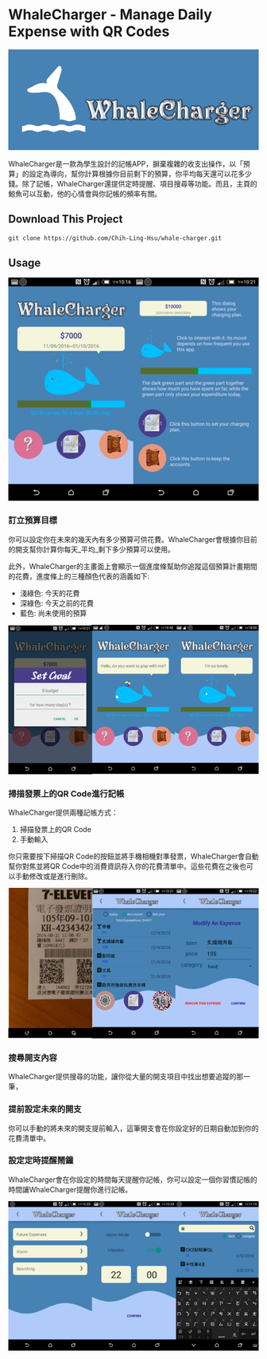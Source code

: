 # WhaleCharger - Manage Daily Expense with QR Codes

![](https://github.com/Chih-Ling-Hsu/whale-charger/raw/master/screenshots/whale.png)

WhaleCharger是一款為學生設計的記帳APP，摒棄複雜的收支出操作，以「預算」的設定為導向，幫你計算根據你目前剩下的預算，你平均每天還可以花多少錢。除了記帳，WhaleCharger還提供定時提醒、項目搜尋等功能。而且，主頁的鯨魚可以互動，他的心情會與你記帳的頻率有關。

## Download This Project

```git
git clone https://github.com/Chih-Ling-Hsu/whale-charger.git
```

## Usage

![](https://github.com/Chih-Ling-Hsu/whale-charger/raw/master/screenshots/usage1.png)

### 訂立預算目標

你可以設定你在未來的幾天內有多少預算可供花費。WhaleCharger會根據你目前的開支幫你計算你每天_平均_剩下多少預算可以使用。

此外，WhaleCharger的主畫面上會顯示一個進度條幫助你追蹤這個預算計畫期間的花費，進度條上的三種顏色代表的涵義如下:

- 淺綠色: 今天的花費
- 深綠色: 今天之前的花費
- 藍色: 尚未使用的預算

![](https://github.com/Chih-Ling-Hsu/whale-charger/raw/master/screenshots/usage2.png)

### 掃描發票上的QR Code進行記帳

WhaleCharger提供兩種記帳方式：

1. 掃描發票上的QR Code
2. 手動輸入

你只需要按下掃描QR Code的按鈕並將手機相機對準發票，WhaleCharger會自動幫你對焦並將QR Code中的消費資訊存入你的花費清單中。這些花費在之後也可以手動修改或是進行刪除。

![](https://github.com/Chih-Ling-Hsu/whale-charger/raw/master/screenshots/usage3.png)

### 搜尋開支內容

WhaleCharger提供搜尋的功能，讓你從大量的開支項目中找出想要追蹤的那一筆，

### 提前設定未來的開支

你可以手動的將未來的開支提前輸入，這筆開支會在你設定好的日期自動加到你的花費清單中。

### 設定定時提醒鬧鐘

WhaleCharger會在你設定的時間每天提醒你記帳，你可以設定一個你習慣記帳的時間讓WhaleCharger提醒你進行記帳。

![](https://github.com/Chih-Ling-Hsu/whale-charger/raw/master/screenshots/usage4.png)